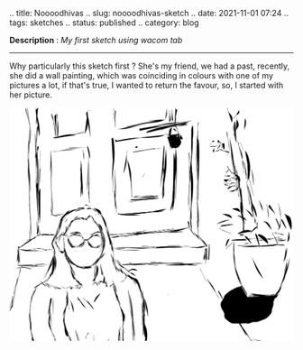 .. title: Noooodhivas
.. slug: noooodhivas-sketch
.. date: 2021-11-01 07:24
.. tags: sketches
.. status: published
.. category: blog

**Description** : *My first sketch using wacom tab*

***

Why particularly this sketch first ? 
She's my friend, we had a past, recently, she did a wall painting, which was coinciding in colours with one of my pictures a lot, if that's true, I wanted to return the favour, so, I started with her picture.

![](/images/Noooodhivas.jpg)
